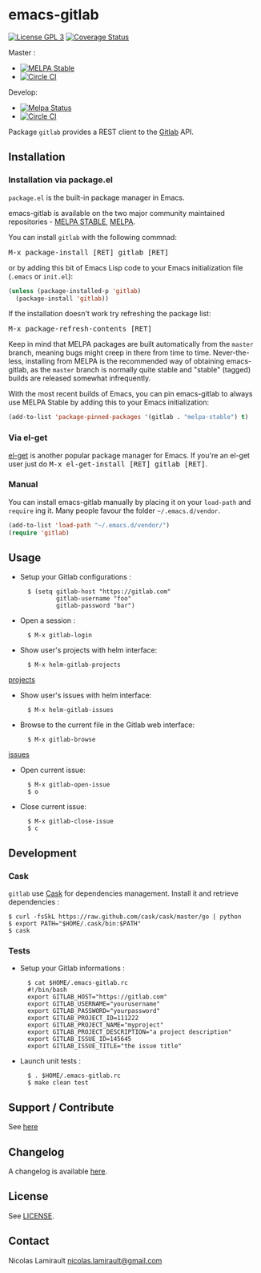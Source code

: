 # emacs-gitlab

[![License GPL 3][badge-license]][LICENSE]
[![Coverage Status](https://coveralls.io/repos/nlamirault/emacs-gitlab/badge.png)](https://coveralls.io/r/nlamirault/emacs-gitlab)

Master :
* [![MELPA Stable](https://stable.melpa.org/packages/gitlab-badge.svg)](https://stable.melpa.org/#/gitlab)
* [![Circle CI](https://circleci.com/gh/nlamirault/emacs-gitlab/tree/master.svg?style=svg)](https://circleci.com/gh/nlamirault/emacs-gitlab/tree/master)

Develop:
* [![Melpa Status](https://melpa.org/packages/gitlab-badge.svg)](https://melpa.org/#/gitlab)
* [![Circle CI](https://circleci.com/gh/nlamirault/emacs-gitlab/tree/develop.svg?style=svg)](https://circleci.com/gh/nlamirault/emacs-gitlab/tree/develop)

Package `gitlab` provides a REST client to the [Gitlab][] API.

## Installation

### Installation via package.el

`package.el` is the built-in package manager in Emacs.

emacs-gitlab is available on the two major community maintained repositories -
[MELPA STABLE](melpa-stable.milkbox.net), [MELPA](http://melpa.milkbox.net).

You can install `gitlab` with the following commnad:

<kbd>M-x package-install [RET] gitlab [RET]</kbd>

or by adding this bit of Emacs Lisp code to your Emacs initialization file
(`.emacs` or `init.el`):

```el
(unless (package-installed-p 'gitlab)
  (package-install 'gitlab))
```

If the installation doesn't work try refreshing the package list:

<kbd>M-x package-refresh-contents [RET]</kbd>

Keep in mind that MELPA packages are built automatically from
the `master` branch, meaning bugs might creep in there from time to
time. Never-the-less, installing from MELPA is the recommended way of
obtaining emacs-gitlab, as the `master` branch is normally quite stable and
"stable" (tagged) builds are released somewhat infrequently.

With the most recent builds of Emacs, you can pin emacs-gitlab to always
use MELPA Stable by adding this to your Emacs initialization:

```el
(add-to-list 'package-pinned-packages '(gitlab . "melpa-stable") t)
```

### Via el-get

[el-get](https://github.com/dimitri/el-get) is another popular package manager for Emacs. If you're an el-get
user just do <kbd>M-x el-get-install [RET] gitlab [RET]</kbd>.

### Manual

You can install emacs-gitlab manually by placing it on your `load-path` and
`require` ing it. Many people favour the folder `~/.emacs.d/vendor`.

```el
(add-to-list 'load-path "~/.emacs.d/vendor/")
(require 'gitlab)
```

## Usage

* Setup your Gitlab configurations :

        $ (setq gitlab-host "https://gitlab.com"
                gitlab-username "foo"
                gitlab-password "bar")

* Open a session :

        $ M-x gitlab-login

* Show user's projects with helm interface:

        $ M-x helm-gitlab-projects

[projects](var/emacs-gitlab-0.3-helm-projects.png)


* Show user's issues with helm interface:

        $ M-x helm-gitlab-issues

* Browse to the current file in the Gitlab web interface:

        $ M-x gitlab-browse

[issues](var/emacs-gitlab-0.3-helm-issues.png)

* Open current issue:

        $ M-x gitlab-open-issue
        $ o

* Close current issue:

        $ M-x gitlab-close-issue
        $ c

## Development

### Cask

``gitlab`` use [Cask][] for dependencies management.
Install it and retrieve dependencies :

    $ curl -fsSkL https://raw.github.com/cask/cask/master/go | python
    $ export PATH="$HOME/.cask/bin:$PATH"
    $ cask


### Tests

* Setup your Gitlab informations :

        $ cat $HOME/.emacs-gitlab.rc
        #!/bin/bash
        export GITLAB_HOST="https://gitlab.com"
        export GITLAB_USERNAME="yourusername"
        export GITLAB_PASSWORD="yourpassword"
        export GITLAB_PROJECT_ID=111222
        export GITLAB_PROJECT_NAME="myproject"
        export GITLAB_PROJECT_DESCRIPTION="a project description"
        export GITLAB_ISSUE_ID=145645
        export GITLAB_ISSUE_TITLE="the issue title"

* Launch unit tests :

        $ . $HOME/.emacs-gitlab.rc
        $ make clean test


## Support / Contribute

See [here](CONTRIBUTING.md)



## Changelog

A changelog is available [here](ChangeLog.md).


## License

See [LICENSE](LICENSE).


## Contact

Nicolas Lamirault <nicolas.lamirault@gmail.com>



[emacs-gitlab]: https://github.com/nlamirault/emacs-gitlab
[badge-license]: https://img.shields.io/badge/license-GPL_2-green.svg?style=flat
[LICENSE]: https://github.com/nlamirault/emacs-gitlab/blob/master/LICENSE
[travis]: https://travis-ci.org/nlamirault/emacs-gitlab
[badge-travis]: http://img.shields.io/travis/nlamirault/emacs-gitlab.svg?style=flat
[badge-drone]: https://drone.io/github.com/nlamirault/emacs-gitlab/status.png
[drone]: https://drone.io/github.com/nlamirault/emacs-gitlab/latest

[GNU Emacs]: https://www.gnu.org/software/emacs/
[MELPA]: https://melpa.org
[Cask]: http://cask.github.io/
[Issue tracker]: https://github.com/nlamirault/emacs-gitlab/issues

[Gitlab]: https://www.gitlab.com/
[Helm]: https://github.com/emacs-helm/helm
